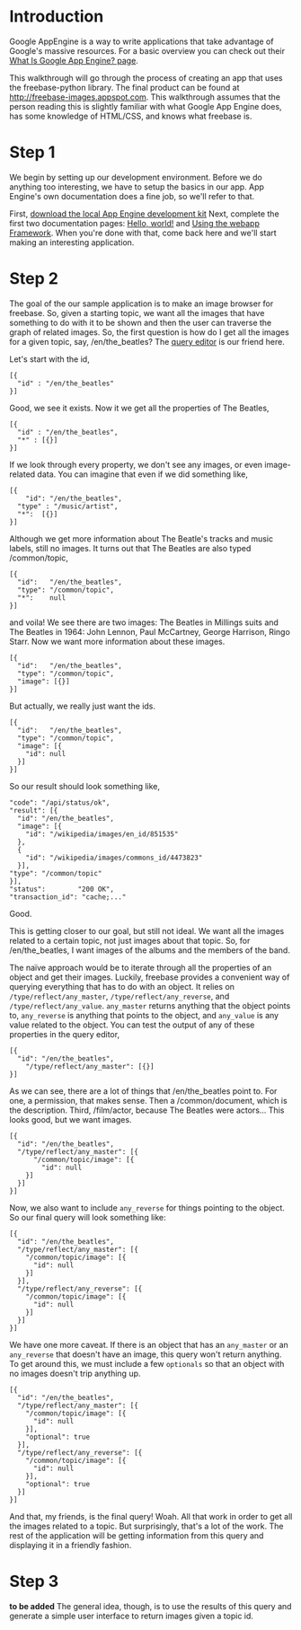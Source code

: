 # Introduction #

Google AppEngine is a way to write applications that take advantage of Google's massive resources. For a basic overview you can check out their [What Is Google App Engine? page](http://code.google.com/appengine/docs/whatisgoogleappengine.html).

This walkthrough will go through the process of creating an app that uses the freebase-python library. The final product can be found at http://freebase-images.appspot.com. This walkthrough assumes that the person reading this is slightly familiar with what Google App Engine does, has some knowledge of HTML/CSS, and knows what freebase is.


# Step 1 #

We begin by setting up our development environment. Before we do anything too interesting, we have to setup the basics in our app. App Engine's own documentation does a fine job, so we'll refer to that.

First, [download the local App Engine development kit](http://code.google.com/appengine/docs/python/gettingstarted/devenvironment.html)
Next, complete the first two documentation pages: [Hello, world!](http://code.google.com/appengine/docs/python/gettingstarted/helloworld.html) and [Using the webapp Framework](http://code.google.com/appengine/docs/python/gettingstarted/usingwebapp.html). When you're done with that, come back here and we'll start making an interesting application.

# Step 2 #

The goal of the our sample application is to make an image browser for freebase. So, given a starting topic, we want all the images that have something to do with it to be shown and then the user can traverse the graph of related images. So, the first question is how do I get all the images for a given topic, say, /en/the\_beatles? The [query editor](http://freebase.com/app/queryeditor) is our friend here.

Let's start with the id,
```
[{
  "id" : "/en/the_beatles"
}]
```
Good, we see it exists. Now it we get all the properties of The Beatles,
```
[{
  "id" : "/en/the_beatles",
  "*" : [{}]
}]
```
If we look through every property, we don't see any images, or even image-related data. You can imagine that even if we did something like,
```
[{
	"id": "/en/the_beatles",
  "type" : "/music/artist",
  "*":  [{}]
}]
```
Although we get more information about The Beatle's tracks and music labels, still no images.
It turns out that The Beatles are also typed /common/topic,
```
[{
  "id":   "/en/the_beatles",
  "type": "/common/topic",
  "*":    null	
}]
```
and voila! We see there are two images: The Beatles in Millings suits and The Beatles in 1964: John Lennon, Paul McCartney, George Harrison, Ringo Starr. Now we want more information about these images.
```
[{
  "id":   "/en/the_beatles",
  "type": "/common/topic",
  "image": [{}]
}]
```
But actually, we really just want the ids.
```
[{
  "id":   "/en/the_beatles",
  "type": "/common/topic",
  "image": [{
    "id": null
  }]
}]
```
So our result should look something like,
```
"code": "/api/status/ok",
"result": [{
  "id": "/en/the_beatles",
  "image": [{
    "id": "/wikipedia/images/en_id/851535"
  },
  {
    "id": "/wikipedia/images/commons_id/4473823"
  }],
"type": "/common/topic"
}],
"status":        "200 OK",
"transaction_id": "cache;..."
```
Good.

This is getting closer to our goal, but still not ideal. We want all the images related to a certain topic, not just images about that topic. So, for /en/the\_beatles, I want images of the albums and the members of the band.

The naïve approach would be to iterate through all the properties of an object and get their images. Luckily, freebase provides a convenient way of querying everything that has to do with an object. It relies on `/type/reflect/any_master`, `/type/reflect/any_reverse`, and `/type/reflect/any_value`. `any_master` returns anything that the object points to, `any_reverse` is anything that points to the object, and `any_value` is any value related to the object. You can test the output of any of these properties in the query editor,
```
[{
  "id": "/en/the_beatles",
	"/type/reflect/any_master": [{}]
}]
```
As we can see, there are a lot of things that /en/the\_beatles point to. For one, a permission, that makes sense. Then a /common/document, which is the description. Third, /film/actor, because The Beatles were actors... This looks good, but we want images.
```
[{
  "id": "/en/the_beatles",
  "/type/reflect/any_master": [{
	  "/common/topic/image": [{
	    "id": null
    }]
  }]
}]
```
Now, we also want to include `any_reverse` for things pointing to the object. So our final query will look something like:
```
[{
  "id": "/en/the_beatles",
  "/type/reflect/any_master": [{
    "/common/topic/image": [{
      "id": null
    }]
  }],
  "/type/reflect/any_reverse": [{
    "/common/topic/image": [{
      "id": null
    }]
  }]
}]
```
We have one more caveat. If there is an object that has an `any_master` or an `any_reverse` that doesn't have an image, this query won't return anything. To get around this, we must include a few `optionals` so that an object with no images doesn't trip anything up.
```
[{
  "id": "/en/the_beatles",
  "/type/reflect/any_master": [{
    "/common/topic/image": [{
      "id": null
    }],
    "optional": true
  }],
  "/type/reflect/any_reverse": [{
    "/common/topic/image": [{
      "id": null
    }],
    "optional": true
  }]
}]
```
And that, my friends, is the final query! Woah. All that work in order to get all the images related to a topic. But surprisingly, that's a lot of the work. The rest of the application will be getting information from this query and displaying it in a friendly fashion.

# Step 3 #
**to be added**
The general idea, though, is to use the results of this query and generate a simple user interface to return images given a topic id.